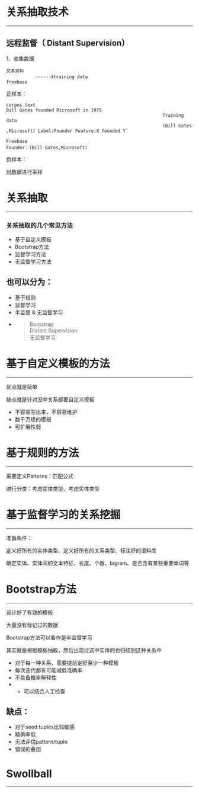 # 关系抽取技术

---

## 远程监督（ Distant Supervision）

1、收集数据

```
文本资料
           ------》training data
freebase
```

正样本：

    corpus text
    Bill Gates founded Microsoft in 1975            
                                                               Training data
                                                               (Bill Gates ,Microsoft) Label:Founder Feature:X founded Y`

    Freebase
    Founder：(Bill Gates,Microsoft)                                                           

负样本：

对数据进行采样

# 关系抽取

---

### 关系抽取的几个常见方法

* 基于自定义模板
* Bootstrap方法
* 监督学习方法
* 无监督学习方法

## 也可以分为：

* 基于规则
* 监督学习
* 半监督 & 无监督学习
* > Bootstrap  
  >  Distant Supervision  
  > 无监督学习

# 基于自定义模板的方法

---

优点就是简单

缺点就是针对没中关系都要自定义模板

* 不容易写出来，不容易维护
* 数千万级的模板
* 可扩展性弱

# 基于规则的方法

---

需要定义Patterns：匹配公式

进行分类：考虑实体类型、考虑实体类型

# 基于监督学习的关系挖掘

---

准备条件：

定义好所有的实体类型、定义好所有的关系类型、标注好的语料库

确定实体、实体间的文本特征、长度、个数、bigram、是否含有某些重要单词等

# Bootstrap方法

---

设计好了有效的模板

大量没有标记过的数据

Bootstrap方法可以看作是半监督学习

其实就是根据模板抽取，然后出现过这中实体的也归结到这种关系中

* 对于每一种关系，需要提前定好至少一种模板
* 每次迭代都有可能减低准确率
* 不具备概率解释性
* * 可以结合人工检查

## 缺点：

* 对于seed tuples比较敏感
* 精确率低
* 无法评估pattern/tuple
* 错误的叠加

# Swollball

---






